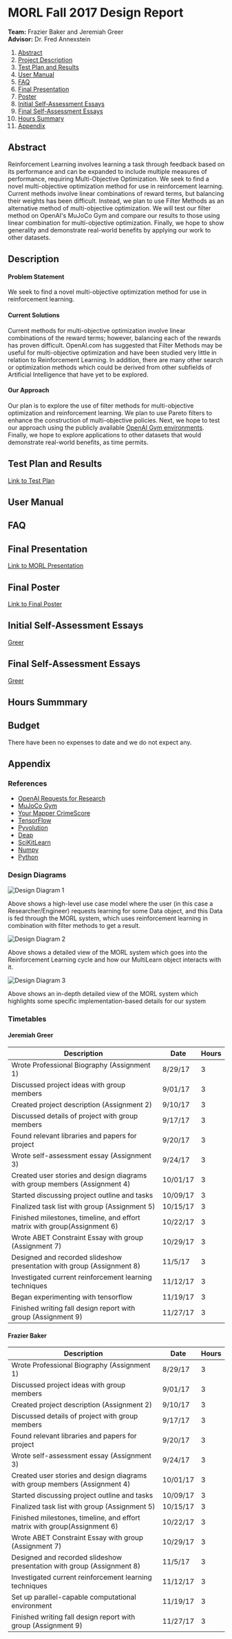 # MORL Fall 2017 Design Report
**Team:** Frazier Baker and Jeremiah Greer<br/>
**Advisor:** Dr. Fred Annexstein

1. [Abstract](#Abstract)
1. [Project Description](#Description)
1. [Test Plan and Results](#TestPlan)
1. [User Manual](#UserManual)
1. [FAQ](#FAQ)
1. [Final Presentation](#Slideshow)
1. [Poster](#Poster)
1. [Initial Self-Assessment Essays](#InitialSelfAssessments)
1. [Final Self-Assessment Essays](#FinalSelfAssessments)
1. [Hours Summary](#Hours)
1. [Appendix](#Appendix)

## Abstract <a name="Abstract"></a>

Reinforcement Learning involves learning a task through feedback based on its performance and can be expanded to include multiple measures of performance, requiring Multi-Objective Optimization. We seek to find a novel multi-objective optimization method for use in reinforcement learning. Current methods involve linear combinations of reward terms, but balancing their weights has been difficult. Instead, we plan to use Filter Methods as an alternative method of multi-objective optimization. We will test our filter method on OpenAI's MuJoCo Gym and compare our results to those using linear combination for multi-objective optimization. Finally, we hope to show generality and demonstrate real-world benefits by applying our work to other datasets.

## Description <a name="Description"></a>

#### Problem Statement

We seek to find a novel multi-objective optimization method for use in reinforcement learning.

#### Current Solutions

Current methods for multi-objective optimization involve linear combinations of the reward terms; however, balancing each of the rewards has proven difficult.
OpenAI.com has suggested that Filter Methods may be useful for multi-objective optimization and have been studied very little in relation to Reinforcement Learning.
In addition, there are many other search or optimization methods which could be derived from other subfields of Artificial Intelligence that have yet to be explored.

#### Our Approach

Our plan is to explore the use of filter methods for multi-objective optimization and reinforcement learning.
We plan to use Pareto filters to enhance the construction of multi-objective policies.
Next, we hope to test our approach using the publicly available <a href="https://gym.openai.com/envs#mujoco">OpenAI Gym environments</a>.
Finally, we hope to explore applications to other datasets that would demonstrate real-world benefits, as time permits.

## Test Plan and Results <a name="TestPlan"></a>
[Link to Test Plan](<https://github.com/DeepwaterDiscord/morl/blob/master/essays/Test%20Plan%20and%20Results.pdf>)

## User Manual <a name="UserManual"></a>

## FAQ <a name="FAQ"></a>

## Final Presentation <a name="Slideshow"></a>

[Link to MORL Presentation](https://github.com/DeepwaterDiscord/morl/blob/master/essays/MORL%20Final%20Presentation.pdf)

## Final Poster <a name="Poster"></a>

[Link to Final Poster](https://github.com/DeepwaterDiscord/morl/blob/master/essays/MORL%20Poster.pdf)

## Initial Self-Assessment Essays <a name="InitialSelfAssessments"></a>

[Greer](https://github.com/DeepwaterDiscord/morl/blob/master/essays/Initial%20Assessment%20-%20Greer.pdf)

## Final Self-Assessment Essays <a name="FinalSelfAssessments"></a>

[Greer](https://github.com/DeepwaterDiscord/morl/blob/master/essays/Final%20Assessment%20-%20Greer.pdf)

## Hours Summmary <a name="Hours"></a>
  
## Budget <a name="Budget"></a>

There have been no expenses to date and we do not expect any.

## Appendix <a name="Appendix"></a>

### References
* [OpenAI Requests for Research](https://openai.com/requests-for-research/)
* [MuJoCo Gym](https://gym.openai.com/envs/#mujoco)
* [Your Mapper CrimeScore](https://www.programmableweb.com/api/your-mapper-crimescore)
* [TensorFlow](https://www.tensorflow.org)
* [Pyvolution](https://pypi.python.org/pypi/Pyvolution/1.1)
* [Deap](https://github.com/DEAP/deap)
* [SciKitLearn](http://scikit-learn.org/stable/)
* [Numpy](http://www.numpy.org)
* [Python](https://www.python.org)

### Design Diagrams <a name="DesignDiagrams"></a>

![Design Diagram 1](https://github.com/DeepwaterDiscord/morl/blob/master/design_diagrams/MORL-UseCase-D0-Final.png)

Above shows a high-level use case model where the user (in this case a Researcher/Engineer) requests learning for some Data object, and this Data is fed through the MORL system, which uses reinforcement learning in combination with filter methods to get a result.

![Design Diagram 2](https://github.com/DeepwaterDiscord/morl/blob/master/design_diagrams/MORL-D1-Final.png)

Above shows a detailed view of the MORL system which goes into the Reinforcement Learning cycle and how our MultiLearn object interacts with it. 

![Design Diagram 3](https://github.com/DeepwaterDiscord/morl/blob/master/design_diagrams/MORL-D2-Final.png)

Above shows an in-depth detailed view of the MORL system which highlights some specific implementation-based details for our system

### Timetables
#### Jeremiah Greer

| Description                                                                 | Date     | Hours |
|-----------------------------------------------------------------------------|----------|-------|
| Wrote Professional Biography (Assignment 1)                                 | 8/29/17  | 3     |
| Discussed project ideas with group members                                  | 9/01/17  | 3     |
| Created project description (Assignment 2)                                  | 9/10/17  | 3     |
| Discussed details of project with group members                             | 9/17/17  | 3     |
| Found relevant libraries and papers for project                             | 9/20/17  | 3     |
| Wrote self-assessment essay (Assignment 3)                                  | 9/24/17  | 3     |
| Created user stories and design diagrams  with group members (Assignment 4) | 10/01/17 | 3     |
| Started discussing project outline and tasks                                | 10/09/17 | 3     |
| Finalized task list with group (Assignment 5)                               | 10/15/17 | 3     |
| Finished milestones, timeline, and effort matrix  with group(Assignment 6)  | 10/22/17 | 3     |
| Wrote ABET Constraint Essay with  group (Assignment 7)                      | 10/29/17 | 3     |
| Designed and recorded slideshow  presentation with group (Assignment 8)     | 11/5/17  | 3     |
| Investigated current reinforcement learning techniques                      | 11/12/17 | 3     |
| Began experimenting with tensorflow                                         | 11/19/17 | 3     |
| Finished writing fall design report with  group (Assignment 9)              | 11/27/17 | 3     |

#### Frazier Baker

| Description                                                                 | Date     | Hours |
|-----------------------------------------------------------------------------|----------|-------|
| Wrote Professional Biography (Assignment 1)                                 | 8/29/17  | 3     |
| Discussed project ideas with group members                                  | 9/01/17  | 3     |
| Created project description (Assignment 2)                                  | 9/10/17  | 3     |
| Discussed details of project with group members                             | 9/17/17  | 3     |
| Found relevant libraries and papers for project                             | 9/20/17  | 3     |
| Wrote self-assessment essay (Assignment 3)                                  | 9/24/17  | 3     |
| Created user stories and design diagrams  with group members (Assignment 4) | 10/01/17 | 3     |
| Started discussing project outline and tasks                                | 10/09/17 | 3     |
| Finalized task list with group (Assignment 5)                               | 10/15/17 | 3     |
| Finished milestones, timeline, and effort matrix  with group(Assignment 6)  | 10/22/17 | 3     |
| Wrote ABET Constraint Essay with  group (Assignment 7)                      | 10/29/17 | 3     |
| Designed and recorded slideshow  presentation with group (Assignment 8)     | 11/5/17  | 3     |
| Investigated current reinforcement learning techniques                      | 11/12/17 | 3     |
| Set up parallel-capable computational environment                           | 11/19/17 | 3     |
| Finished writing fall design report with  group (Assignment 9)              | 11/27/17 | 3     |
